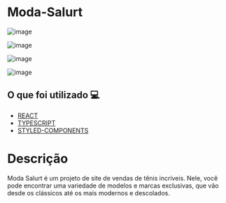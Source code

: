 <h1> Moda-Salurt </h1>

![image](https://user-images.githubusercontent.com/96798145/222509456-817496d0-b4df-4aca-813a-727fcdcff932.png)

![image](https://user-images.githubusercontent.com/96798145/222509540-6a72474c-4750-42a5-8455-e9ad8cde503c.png)

![image](https://user-images.githubusercontent.com/96798145/222509624-e0accdfc-3411-4148-b3ee-b6573ba60bd7.png)

![image](https://user-images.githubusercontent.com/96798145/222509721-02e51177-4d85-451a-8929-c217aa275af5.png)

<h2> O que foi utilizado 💻 </h2>

- [REACT]()
- [TYPESCRIPT]()
- [STYLED-COMPONENTS]()

<!-- <h1> <a href="https://moda-salurt.netlify.app/"> Clique aqui para ver o site em ação </a></h1> -->

<h1> Descrição </h1>
<p> Moda Salurt é um projeto de site de vendas de tênis incríveis. Nele, você pode encontrar uma variedade de modelos e marcas exclusivas, que vão desde os clássicos até os mais modernos e descolados.</p>


